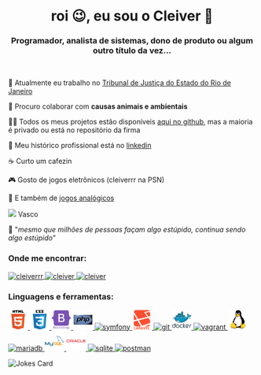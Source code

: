 <h1 align="center">roi 😉, eu sou o Cleiver 👋</h1>
<h3 align="center">Programador, analista de sistemas, dono de produto ou algum outro título da vez...</h3>
<br>

🔭 Atualmente eu trabalho no [Tribunal de Justiça do Estado do Rio de Janeiro](http://www.tjrj.jus.br/)

👯 Procuro colaborar com **causas animais e ambientais**

👨‍💻 Todos os meus projetos estão disponíveis [aqui no github](https://github.com/cleiver?tab=repositories), mas a maioria é privado ou está no repositório da firma

📄 Meu histórico profissional está no [linkedin](https://www.linkedin.com/in/cleiver/)

☕️ Curto um cafezin

🎮 Gosto de jogos eletrônicos (cleiverrr na PSN)

🎲 E também de [jogos analógicos](https://ludopedia.com.br/usuario/cleiver)

<img src="https://upload.wikimedia.org/wikipedia/pt/a/ac/CRVascodaGama.png" width="16px"> Vasco

💬 "_mesmo que milhões de pessoas façam algo estúpido, continua sendo algo estúpido_"

<h3 align="left">Onde me encontrar:</h3>
<p align="left">
<a href="https://twitter.com/cleiverrr" target="blank"> <img align="center" src="https://raw.githubusercontent.com/rahuldkjain/github-profile-readme-generator/master/src/images/icons/Social/twitter.svg" alt="cleiverrr" height="30" width="40" /> </a> <a href="https://linkedin.com/in/cleiver" target="blank"> <img align="center" src="https://raw.githubusercontent.com/rahuldkjain/github-profile-readme-generator/master/src/images/icons/Social/linked-in-alt.svg" alt="cleiver" height="30" width="40" /> </a> <a href="https://dev.to/cleiver" target="blank"> <img align="center" src="https://raw.githubusercontent.com/rahuldkjain/github-profile-readme-generator/master/src/images/icons/Social/devto.svg" alt="cleiver" height="30" width="40" /> </a>
</p>

<h3 align="left">Linguagens e ferramentas:</h3>
<p align="left"> <a href="https://www.w3.org/html/" target="_blank" rel="noreferrer"> <img src="https://raw.githubusercontent.com/devicons/devicon/master/icons/html5/html5-original-wordmark.svg" alt="html5" width="40" height="40" /> </a> <a href="https://www.w3schools.com/css/" target="_blank" rel="noreferrer"> <img src="https://raw.githubusercontent.com/devicons/devicon/master/icons/css3/css3-original-wordmark.svg" alt="css3" width="40" height="40" /> </a> <a href="https://getbootstrap.com" target="_blank" rel="noreferrer"> <img src="https://raw.githubusercontent.com/devicons/devicon/master/icons/bootstrap/bootstrap-plain-wordmark.svg" alt="bootstrap" width="40" height="40" /> </a> <a href="https://www.php.net" target="_blank" rel="noreferrer"> <img src="https://raw.githubusercontent.com/devicons/devicon/master/icons/php/php-original.svg" alt="php" width="40" height="40" /> </a> <a href="https://symfony.com" target="_blank" rel="noreferrer"> <img src="https://symfony.com/logos/symfony_black_03.svg" alt="symfony" width="40" height="40" /> </a> <a href="https://laravel.com/" target="_blank" rel="noreferrer"> <img src="https://raw.githubusercontent.com/devicons/devicon/master/icons/laravel/laravel-plain-wordmark.svg" alt="laravel" width="40" height="40" /> </a> <a href="https://git-scm.com/" target="_blank" rel="noreferrer"> <img src="https://www.vectorlogo.zone/logos/git-scm/git-scm-icon.svg" alt="git" width="40" height="40" /> </a> <a href="https://www.docker.com/" target="_blank" rel="noreferrer"> <img src="https://raw.githubusercontent.com/devicons/devicon/master/icons/docker/docker-original-wordmark.svg" alt="docker" width="40" height="40" /> </a> <a href="https://www.vagrantup.com/" target="_blank" rel="noreferrer"> <img src="https://www.vectorlogo.zone/logos/vagrantup/vagrantup-icon.svg" alt="vagrant" width="40" height="40" /> </a> <a href="https://www.linux.org/" target="_blank" rel="noreferrer"> <img src="https://raw.githubusercontent.com/devicons/devicon/master/icons/linux/linux-original.svg" alt="linux" width="40" height="40" /> </a> <a href="https://mariadb.org/" target="_blank" rel="noreferrer"> <img src="https://www.vectorlogo.zone/logos/mariadb/mariadb-icon.svg" alt="mariadb" width="40" height="40" /> </a> <a href="https://www.mysql.com/" target="_blank" rel="noreferrer"> <img src="https://raw.githubusercontent.com/devicons/devicon/master/icons/mysql/mysql-original-wordmark.svg" alt="mysql" width="40" height="40" /> </a> <a href="https://www.oracle.com/" target="_blank" rel="noreferrer"> <img src="https://raw.githubusercontent.com/devicons/devicon/master/icons/oracle/oracle-original.svg" alt="oracle" width="40" height="40" /> </a> <a href="https://www.sqlite.org/" target="_blank" rel="noreferrer"> <img src="https://www.vectorlogo.zone/logos/sqlite/sqlite-icon.svg" alt="sqlite" width="40" height="40" /> </a> <a href="https://postman.com" target="_blank" rel="noreferrer"> <img src="https://www.vectorlogo.zone/logos/getpostman/getpostman-icon.svg" alt="postman" width="40" height="40" /> </a> </p>

![Jokes Card](https://readme-jokes.vercel.app/api)
